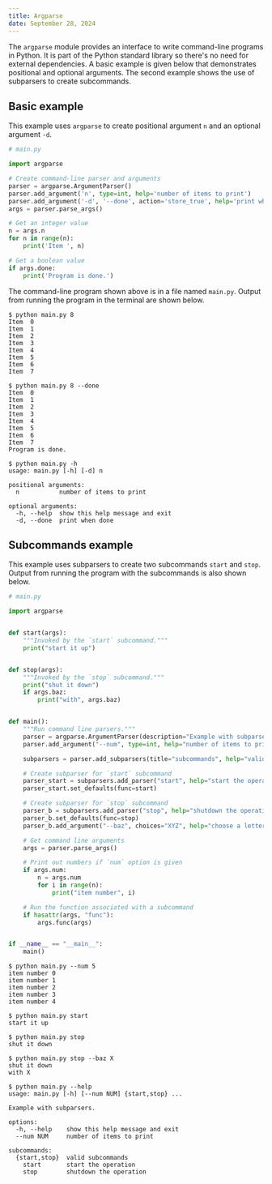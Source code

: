 ```yaml
---
title: Argparse
date: September 28, 2024
---
```


The `argparse` module provides an interface to write command-line programs in Python. It is part of the Python standard library so there's no need for external dependencies. A basic example is given below that demonstrates positional and optional arguments. The second example shows the use of subparsers to create subcommands.

## Basic example

This example uses `argparse` to create positional argument `n` and an optional argument `-d`.

```python
# main.py

import argparse

# Create command-line parser and arguments
parser = argparse.ArgumentParser()
parser.add_argument('n', type=int, help='number of items to print')
parser.add_argument('-d', '--done', action='store_true', help='print when done')
args = parser.parse_args()

# Get an integer value
n = args.n
for n in range(n):
    print('Item ', n)

# Get a boolean value
if args.done:
    print('Program is done.')
```

The command-line program shown above is in a file named `main.py`. Output from running the program in the terminal are shown below.

```text
$ python main.py 8
Item  0
Item  1
Item  2
Item  3
Item  4
Item  5
Item  6
Item  7

$ python main.py 8 --done
Item  0
Item  1
Item  2
Item  3
Item  4
Item  5
Item  6
Item  7
Program is done.

$ python main.py -h
usage: main.py [-h] [-d] n

positional arguments:
  n           number of items to print

optional arguments:
  -h, --help  show this help message and exit
  -d, --done  print when done
```

## Subcommands example

This example uses subparsers to create two subcommands `start` and `stop`. Output from running the program with the subcommands is also shown below.

```python
# main.py

import argparse


def start(args):
    """Invoked by the `start` subcommand."""
    print("start it up")


def stop(args):
    """Invoked by the `stop` subcommand."""
    print("shut it down")
    if args.baz:
        print("with", args.baz)


def main():
    """Run command line parsers."""
    parser = argparse.ArgumentParser(description="Example with subparsers.")
    parser.add_argument("--num", type=int, help="number of items to print")

    subparsers = parser.add_subparsers(title="subcommands", help="valid subcommands")

    # Create subparser for `start` subcommand
    parser_start = subparsers.add_parser("start", help="start the operation")
    parser_start.set_defaults(func=start)

    # Create subparser for `stop` subcommand
    parser_b = subparsers.add_parser("stop", help="shutdown the operation")
    parser_b.set_defaults(func=stop)
    parser_b.add_argument("--baz", choices="XYZ", help="choose a letter")

    # Get command line arguments
    args = parser.parse_args()

    # Print out numbers if `num` option is given
    if args.num:
        n = args.num
        for i in range(n):
            print("item number", i)

    # Run the function associated with a subcommand
    if hasattr(args, "func"):
        args.func(args)


if __name__ == "__main__":
    main()
```

```text
$ python main.py --num 5
item number 0
item number 1
item number 2
item number 3
item number 4

$ python main.py start
start it up

$ python main.py stop
shut it down

$ python main.py stop --baz X
shut it down
with X

$ python main.py --help
usage: main.py [-h] [--num NUM] {start,stop} ...

Example with subparsers.

options:
  -h, --help    show this help message and exit
  --num NUM     number of items to print

subcommands:
  {start,stop}  valid subcommands
    start       start the operation
    stop        shutdown the operation
```
